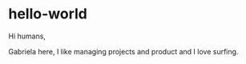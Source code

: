 # hello-world
Hi humans, 

Gabriela here, I like managing projects and product and I love surfing. 
